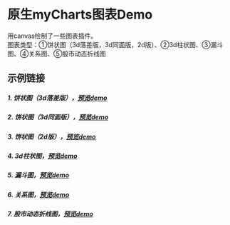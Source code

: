 # 原生myCharts图表Demo
用canvas绘制了一些图表插件。<br>图表类型：①饼状图（3d落差版，3d同面版，2d版）、②3d柱状图、③漏斗图、④关系图、⑤股市动态折线图

## 示例链接
##### 1. 饼状图（3d落差版），<a target="_blank" href="https://albertlebron.github.io/myChats/%E5%9B%BE%E8%A1%A8demo/3d%E9%A5%BC%E7%8A%B6%E8%90%BD%E5%B7%AE%E7%89%88.htm">预览demo</a>
##### 2. 饼状图（3d同面版），<a target="_blank" href="https://albertlebron.github.io/myChats/%E5%9B%BE%E8%A1%A8demo/3d%E9%A5%BC%E7%8A%B6%E5%9B%BE.htm">预览demo</a>
##### 3. 饼状图（2d版），<a target="_blank" href="https://albertlebron.github.io/myChats/%E5%9B%BE%E8%A1%A8demo/2d%E9%A5%BC%E7%8A%B6%E5%9B%BE.htm">预览demo</a>
##### 4. 3d柱状图，<a target="_blank" href="https://albertlebron.github.io/myChats/%E5%9B%BE%E8%A1%A8demo/3d%E6%9F%B1%E7%8A%B6%E5%9B%BE.htm">预览demo</a>
##### 5. 漏斗图，<a target="_blank" href="https://albertlebron.github.io/myChats/%E5%9B%BE%E8%A1%A8demo/%E6%BC%8F%E6%96%97%E5%9B%BE.htm">预览demo</a>
##### 6. 关系图，<a target="_blank" href="https://albertlebron.github.io/myChats/%E5%9B%BE%E8%A1%A8demo/%E5%85%B3%E7%B3%BB%E5%9B%BE.htm">预览demo</a>
##### 7. 股市动态折线图，<a target="_blank" href="https://albertlebron.github.io/myChats/%E5%9B%BE%E8%A1%A8demo/%E6%8A%98%E7%BA%BF%E5%9B%BE.htm">预览demo</a>
